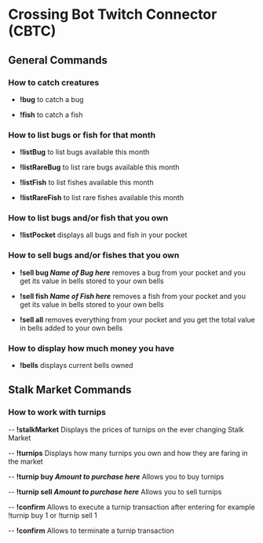 # Crossing Bot Twitch Connector (CBTC)

## General Commands

### How to catch creatures

- **!bug** to catch a bug

- **!fish** to catch a fish

### How to list bugs or fish for that month

- **!listBug** to list bugs available this month

- **!listRareBug** to list rare bugs available this month

- **!listFish** to list fishes available this month

- **!listRareFish** to list rare fishes available this month

### How to list bugs and/or fish that you own

- **!listPocket** displays all bugs and fish in your pocket

### How to sell bugs and/or fishes that you own

- **!sell bug *Name of Bug here*** removes a bug from your pocket and you get its value in bells stored to your own bells

- **!sell fish *Name of Fish here*** removes a fish from your pocket and you get its value in bells stored to your own bells

- **!sell all** removes everything from your pocket and you get the total value in bells added to your own bells

### How to display how much money you have

- **!bells** displays current bells owned

## Stalk Market Commands

### How to work with turnips

-- **!stalkMarket** Displays the prices of turnips on the ever changing Stalk Market

-- **!turnips** Displays how many turnips you own and how they are faring in the market

-- **!turnip buy *Amount to purchase here*** Allows you to buy turnips

-- **!turnip sell *Amount to purchase here*** Allows you to sell turnips

-- **!confirm** Allows to execute a turnip transaction after entering for example !turnip buy 1 or !turnip sell 1

-- **!confirm** Allows to terminate a turnip transaction



